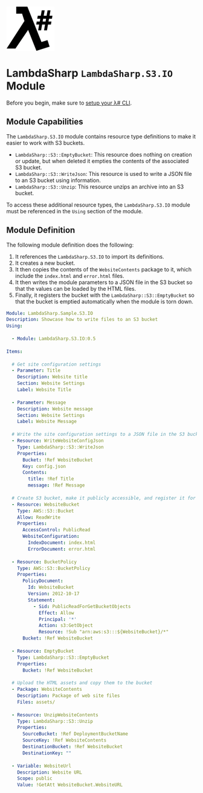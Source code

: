 ![λ#](../../src/DocFx/images/LambdaSharpLogo.png)

# LambdaSharp `LambdaSharp.S3.IO` Module

Before you begin, make sure to [setup your λ# CLI](../../src/DocFx/articles/Setup.md).

## Module Capabilities

The `LambdaSharp.S3.IO` module contains resource type definitions to make it easier to work with S3 buckets.
* `LambdaSharp::S3::EmptyBucket`: This resource does nothing on creation or update, but when deleted it empties the contents of the associated S3 bucket.
* `LambdaSharp::S3::WriteJson`: This resource is used to write a JSON file to an S3 bucket using information.
* `LambdaSharp::S3::Unzip`: This resource unzips an archive into an S3 bucket.

To access these additional resource types, the `LambdaSharp.S3.IO` module must be referenced in the `Using` section of the module.

## Module Definition

The following module definition does the following:
1. It references the `LambdaSharp.S3.IO` to import its definitions.
1. It creates a new bucket.
1. It then copies the contents of the `WebsiteContents` package to it, which include the `index.html` and `error.html` files.
1. It then writes the module parameters to a JSON file in the S3 bucket so that the values can be loaded by the HTML files.
1. Finally, it registers the bucket with the `LambdaSharp::S3::EmptyBucket` so that the bucket is emptied automatically when the module is torn down.

```yaml
Module: LambdaSharp.Sample.S3.IO
Description: Showcase how to write files to an S3 bucket
Using:

  - Module: LambdaSharp.S3.IO:0.5

Items:

  # Get site configuration settings
  - Parameter: Title
    Description: Website title
    Section: Website Settings
    Label: Website Title

  - Parameter: Message
    Description: Website message
    Section: Website Settings
    Label: Website Message

  # Write the site configuration settings to a JSON file in the S3 bucket
  - Resource: WriteWebsiteConfigJson
    Type: LambdaSharp::S3::WriteJson
    Properties:
      Bucket: !Ref WebsiteBucket
      Key: config.json
      Contents:
        title: !Ref Title
        message: !Ref Message

  # Create S3 bucket, make it publicly accessible, and register it for automatic emptying
  - Resource: WebsiteBucket
    Type: AWS::S3::Bucket
    Allow: ReadWrite
    Properties:
      AccessControl: PublicRead
      WebsiteConfiguration:
        IndexDocument: index.html
        ErrorDocument: error.html

  - Resource: BucketPolicy
    Type: AWS::S3::BucketPolicy
    Properties:
      PolicyDocument:
        Id: WebsiteBucket
        Version: 2012-10-17
        Statement:
          - Sid: PublicReadForGetBucketObjects
            Effect: Allow
            Principal: '*'
            Action: s3:GetObject
            Resource: !Sub "arn:aws:s3:::${WebsiteBucket}/*"
      Bucket: !Ref WebsiteBucket

  - Resource: EmptyBucket
    Type: LambdaSharp::S3::EmptyBucket
    Properties:
      Bucket: !Ref WebsiteBucket

  # Upload the HTML assets and copy them to the bucket
  - Package: WebsiteContents
    Description: Package of web site files
    Files: assets/

  - Resource: UnzipWebsiteContents
    Type: LambdaSharp::S3::Unzip
    Properties:
      SourceBucket: !Ref DeploymentBucketName
      SourceKey: !Ref WebsiteContents
      DestinationBucket: !Ref WebsiteBucket
      DestinationKey: ""

  - Variable: WebsiteUrl
    Description: Website URL
    Scope: public
    Value: !GetAtt WebsiteBucket.WebsiteURL
```
